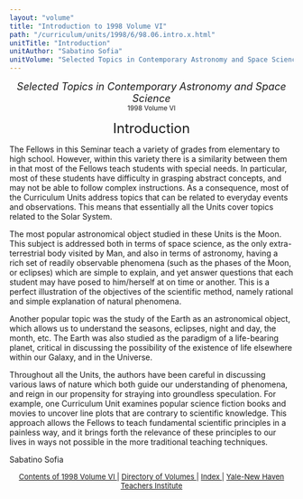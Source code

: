 ```yaml
---
layout: "volume"
title: "Introduction to 1998 Volume VI"
path: "/curriculum/units/1998/6/98.06.intro.x.html"
unitTitle: "Introduction"
unitAuthor: "Sabatino Sofia"
unitVolume: "Selected Topics in Contemporary Astronomy and Space Science"
---
```

<body>
 <center>
  <font size="+1">
   <i>
    Selected Topics in Contemporary Astronomy and Space Science
   </i>
  </font>
  <br/>
  <small>
   1998 Volume VI
  </small>
  <p>
   <font size="+2">
    Introduction
   </font>
  </p>
 </center>
 <p>
  The Fellows in this Seminar teach a variety of grades from elementary to high school.  However, within this variety there is a similarity between them in that most of the Fellows teach students with special needs.  In particular, most of these students have difficulty in grasping abstract concepts, and may not be able to follow complex instructions.  As a consequence, most of the Curriculum Units address topics that can be related to everyday events and observations.  This means that essentially all the Units cover topics related to the Solar System.
 </p>
 <p>
  The most popular astronomical object studied in these Units is the Moon.  This subject is addressed both in terms of space science, as the only extra-terrestrial body visited by Man, and also in terms of astronomy, having a rich set of readily observable phenomena (such as the phases of the Moon, or eclipses) which are simple to explain, and yet answer questions that each student may have posed to him/herself at on time or another.  This is a perfect illustration of the objectives  of the scientific method, namely rational and simple explanation of natural phenomena.
 </p>
 <p>
  Another popular topic was the study of the Earth as an astronomical object, which allows us to understand the seasons, eclipses, night and day, the month, etc.  The Earth was also studied as the paradigm of a life-bearing planet, critical in discussing the possibility of the existence of life elsewhere within our Galaxy, and in the Universe.
 </p>
 <p>
  Throughout all the Units, the authors have been careful in discussing various laws of nature which both guide our understanding of phenomena, and reign in our propensity for straying into groundless speculation.  For example, one Curriculum Unit examines popular science fiction books and movies to uncover line plots that are contrary to scientific knowledge.  This approach allows the Fellows to teach fundamental scientific principles in a painless way, and it brings forth the relevance of these principles to our lives in ways not possible in the more traditional teaching techniques.
 </p>
 <p>
  Sabatino Sofia
 </p>
 <p>
 </p>
 <p>
 </p>
 <center>
  <font size="-1">
   <a href="../../../units/1998/6/">
    Contents of 1998 Volume VI
   </a>
   |
   <a href="../../../units/">
    Directory of Volumes
   </a>
   |
   <a href="../../../indexes/">
    Index
   </a>
   |
   <a href="../../../../">
    Yale-New Haven Teachers Institute
   </a>
  </font>
 </center>
</body>